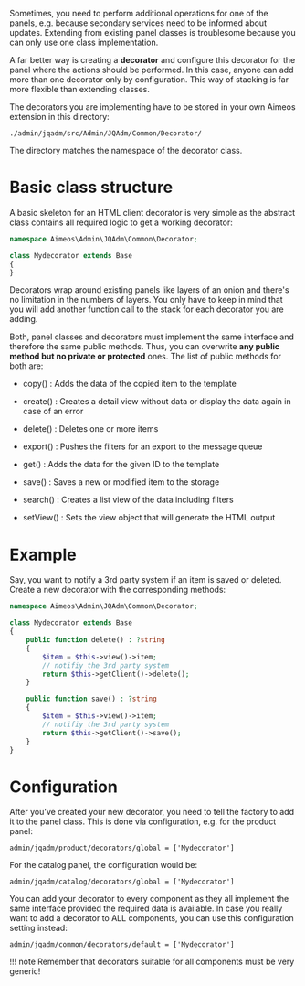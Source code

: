 Sometimes, you need to perform additional operations for one of the panels, e.g. because secondary services need to be informed about updates. Extending from existing panel classes is troublesome because you can only use one class implementation.

A far better way is creating a **decorator** and configure this decorator for the panel where the actions should be performed. In this case, anyone can add more than one decorator only by configuration. This way of stacking is far more flexible than extending classes.

The decorators you are implementing have to be stored in your own Aimeos extension in this directory:

```
./admin/jqadm/src/Admin/JQAdm/Common/Decorator/
```

The directory matches the namespace of the decorator class.

# Basic class structure

A basic skeleton for an HTML client decorator is very simple as the abstract class contains all required logic to get a working decorator:

```php
namespace Aimeos\Admin\JQAdm\Common\Decorator;

class Mydecorator extends Base
{
}
```

Decorators wrap around existing panels like layers of an onion and there's no limitation in the numbers of layers. You only have to keep in mind that you will add another function call to the stack for each decorator you are adding.

Both, panel classes and decorators must implement the same interface and therefore the same public methods. Thus, you can overwrite **any public method but no private or protected** ones. The list of public methods for both are:

* copy()
: Adds the data of the copied item to the template

* create()
: Creates a detail view without data or display the data again in case of an error

* delete()
: Deletes one or more items

* export()
: Pushes the filters for an export to the message queue

* get()
: Adds the data for the given ID to the template

* save()
: Saves a new or modified item to the storage

* search()
: Creates a list view of the data including filters

* setView()
: Sets the view object that will generate the HTML output

# Example

Say, you want to notify a 3rd party system if an item is saved or deleted. Create a new decorator with the corresponding methods:

```php
namespace Aimeos\Admin\JQAdm\Common\Decorator;

class Mydecorator extends Base
{
    public function delete() : ?string
    {
        $item = $this->view()->item;
        // notifiy the 3rd party system
        return $this->getClient()->delete();
    }

    public function save() : ?string
    {
        $item = $this->view()->item;
        // notifiy the 3rd party system
        return $this->getClient()->save();
    }
}
```

# Configuration

After you've created your new decorator, you need to tell the factory to add it to the panel class. This is done via configuration, e.g. for the product panel:

```
admin/jqadm/product/decorators/global = ['Mydecorator']
```

For the catalog panel, the configuration would be:

```
admin/jqadm/catalog/decorators/global = ['Mydecorator']
```

You can add your decorator to every component as they all implement the same interface provided the required data is available. In case you really want to add a decorator to ALL components, you can use this configuration setting instead:

```
admin/jqadm/common/decorators/default = ['Mydecorator']
```

!!! note
    Remember that decorators suitable for all components must be very generic!
